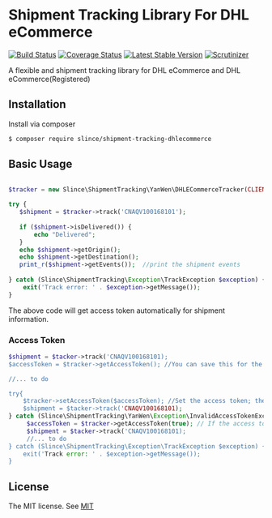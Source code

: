 # Shipment Tracking Library For DHL eCommerce

[![Build Status](https://img.shields.io/travis/slince/shipment-tracking-dhlecommerce/master.svg?style=flat-square)](https://travis-ci.org/slince/shipment-tracking-dhlecommerce)
[![Coverage Status](https://img.shields.io/codecov/c/github/slince/shipment-tracking-dhlecommerce.svg?style=flat-square)](https://codecov.io/github/slince/shipment-tracking-dhlecommerce)
[![Latest Stable Version](https://img.shields.io/packagist/v/slince/shipment-tracking-dhlecommerce.svg?style=flat-square&label=stable)](https://packagist.org/packages/slince/shipment-tracking-dhlecommerce)
[![Scrutinizer](https://img.shields.io/scrutinizer/g/slince/shipment-tracking-dhlecommerce.svg?style=flat-square)](https://scrutinizer-ci.com/g/slince/shipment-tracking-dhlecommerce/?branch=master)

A flexible and shipment tracking library for DHL eCommerce and DHL eCommerce(Registered)

## Installation

Install via composer

```bash
$ composer require slince/shipment-tracking-dhlecommerce
```
## Basic Usage


```php

$tracker = new Slince\ShipmentTracking\YanWen\DHLECommerceTracker(CLIENT_ID, PASSWORD);

try {
   $shipment = $tracker->track('CNAQV100168101');
   
   if ($shipment->isDelivered()) {
       echo "Delivered";
   }
   echo $shipment->getOrigin();
   echo $shipment->getDestination();
   print_r($shipment->getEvents());  //print the shipment events
   
} catch (Slince\ShipmentTracking\Exception\TrackException $exception) {
    exit('Track error: ' . $exception->getMessage());
}

```
The above code will get access token automatically for shipment information.

### Access Token

```php
$shipment = $tacker->track('CNAQV100168101);
$accessToken = $tracker->getAccessToken(); //You can save this for the next query

//... to do

try{
    $tracker->setAccessToken($accessToken); //Set the access token; the tracker will not send requst for the access token
    $shipment = $tacker->track('CNAQV100168101);
} catch (Slince\ShipmentTracking\YanWen\Exception\InvalidAccessTokenException $exception) {
     $accessToken = $tracker->getAccessToken(true); // If the access token is invalid, refresh it.
     $shipment = $tacker->track('CNAQV100168101);
     //... to do
} catch (Slince\ShipmentTracking\Exception\TrackException $exception) {
    exit('Track error: ' . $exception->getMessage());
}
```
## License
 
The MIT license. See [MIT](https://opensource.org/licenses/MIT)

